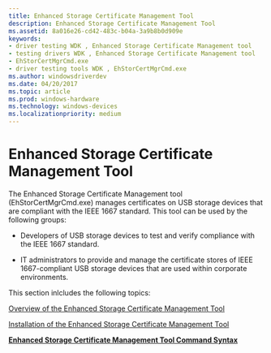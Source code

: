 ```yaml
---
title: Enhanced Storage Certificate Management Tool
description: Enhanced Storage Certificate Management Tool
ms.assetid: 8a016e26-cd42-483c-b04a-3a9b8b0d909e
keywords:
- driver testing WDK , Enhanced Storage Certificate Management tool
- testing drivers WDK , Enhanced Storage Certificate Management tool
- EhStorCertMgrCmd.exe
- driver testing tools WDK , EhStorCertMgrCmd.exe
ms.author: windowsdriverdev
ms.date: 04/20/2017
ms.topic: article
ms.prod: windows-hardware
ms.technology: windows-devices
ms.localizationpriority: medium
---
```


# Enhanced Storage Certificate Management Tool


The Enhanced Storage Certificate Management tool (EhStorCertMgrCmd.exe) manages certificates on USB storage devices that are compliant with the IEEE 1667 standard. This tool can be used by the following groups:

-   Developers of USB storage devices to test and verify compliance with the IEEE 1667 standard.

-   IT administrators to provide and manage the certificate stores of IEEE 1667-compliant USB storage devices that are used within corporate environments.

This section inlcludes the following topics:

[Overview of the Enhanced Storage Certificate Management Tool](overview-of-the-enhanced-storage-certificate-management-tool.md)

[Installation of the Enhanced Storage Certificate Management Tool](installation-of-the-enhanced-storage-certificate-management-tool.md)

[**Enhanced Storage Certificate Management Tool Command Syntax**](enhanced-storage-certificate-management-tool-command-syntax.md)

 

 





